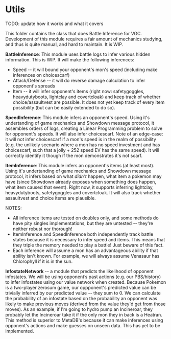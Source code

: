 # Utils

TODO: update how it works and what it covers

This folder contains the class that does Battle Inference for VGC. Development of this module requires a fair amount of mechanics studying, and thus is quite manual, and hard to maintain. It is WIP.

**BattleInference**: This module uses battle logs to infer various hidden information. This is WIP. It will make the following inferences:
   - Speed -- it will bound your opponent's mon's speed (including make inferences on choicescarf)
   - Attack/Defense -- it will do reverse damage calculation to infer opponent's spreads
   - Item -- it will infer opponent's items (right now: safetygoggles, heavydutyboots, lightclay and covertcloak) and keep track of whether choice/assaultvest are possible. It does not yet keep track of every item possibility (but can be easily extended to do so).

**SpeedInference**: This module infers an opponent's speed. Using it's undertanding of game mechanics and Showdown message protocol, it assembles orders of logs, creating a Linear Programming problem to solve for opponent's speeds. It will also infer choicescarf. Note of an edge-case: it will not infer choicescarf if a mon's speed is in the realm of possibility (e.g. the unlikely scenario where a mon has no speed investment and has choicescarf, such that a jolly + 252 speed EV has the same speed). It will correctly identify it though if the mon demonstrates it's not scarf.

**ItemInference**: This module infers an opponent's items (at least most). Using it's undertanding of game mechanics and Showdown message protocol, it infers based on what _didn't_ happen, what item a pokemon may have (since Showdown already exposes when something does happen, what item caused that event). Right now, it supports inferring lightclay, heavydutyboots, safetygoggles and covertcloak. It will also track whether assaultvest and choice items are plausible.

NOTES:
- All inference items are tested on doubles only, and some methods do have pity singles implementations, but they are untested -- they're neither robust nor thorough!
- ItemInference and SpeedInference both independently track battle states because it is necessary to infer speed and items. This means that they triple the memory needed to play a battle! Just beware of this fact.
- Each inference will assume a mon has an advantageous ability if that ability isn't known. For example, we will always assume Venasaur has Chlorophyll if it is in the sun.

**InfostateNetwork** -- a module that predicts the likelihood of opponent infostates. We will be using opponent’s past actions (e.g. our PBS/history) to infer infostates using our value network when created. Because Pokemon is a two-player zerosum game, our oppponent's predicted value can be trivially inferred by our predicted value -- they sum to 0. We can calculate the probability of an infostate based on the probability an opponent was likely to make previous moves (derived from the value they'd get from those moves). As an example, if I'm going to hydro pump an Incineroar, they probably let the Incineroar take it if the only mon they in back is a Heatran. This method is superior to MetaDB's because it can make inferences using opponent's actions and make guesses on unseen data. This has yet to be implemented.
